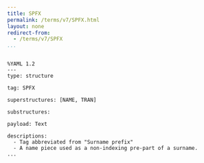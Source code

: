 ```yaml
---
title: SPFX
permalink: /terms/v7/SPFX.html
layout: none
redirect-from:
  - /terms/v7/SPFX
...
```


```

%YAML 1.2
---
type: structure

tag: SPFX

superstructures: [NAME, TRAN]

substructures:

payload: Text

descriptions:
  - Tag abbreviated from "Surname prefix"
  - A name piece used as a non-indexing pre-part of a surname.
...

```